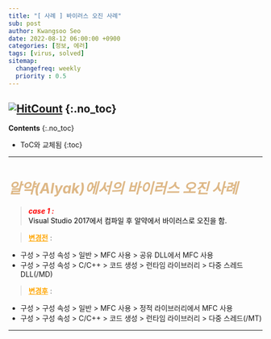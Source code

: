 ```yaml
---
title: "[ 사례 ] 바이러스 오진 사례" 
sub: post
author: Kwangsoo Seo
date: 2022-08-12 06:00:00 +0900
categories: [정보, 에러]
tags: [virus, solved]
sitemap:
  changefreq: weekly
  priority : 0.5
---
```

[![HitCount](https://hits.dwyl.com/MonosLab/post11.svg?style=flat-square)](http://hits.dwyl.com/MonosLab/post11)
{:.no_toc}
---
**Contents**
{:.no_toc}

* ToC와 교체됨
{:toc}  

---

# <span style="color:BurlyWood">***알약(Alyak)에서의 바이러스 오진 사례***</span>   
> ***<span style="color:red">case 1 :</span>***   
<span style="color:black">Visual Studio 2017에서 컴파일 후 알약에서 바이러스로 오진을 함.</span>  

><span style="color:Orange;font-weight:bold;text-decoration:underline">변경전</span> : 
* 구성 \> 구성 속성 \> 일반 \> MFC 사용 \> 공유 DLL에서 MFC 사용
* 구성 \> 구성 속성 \> C/C++ \> 코드 생성 \> 런타임 라이브러리 \> 다중 스레드DLL(/MD)  

><span style="color:Orange;font-weight:bold;text-decoration:underline">변경후</span> :  
* 구성 \> 구성 속성 \> 일반 \> MFC 사용 \> 정적 라이브러리에서 MFC 사용
* 구성 \> 구성 속성 \> C/C++ \> 코드 생성 \> 런타임 라이브러리 \> 다중 스레드(/MT)  

---
